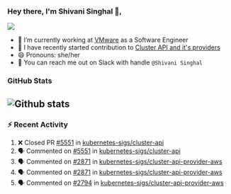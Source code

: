 ### Hey there, I'm Shivani Singhal 👋, 
![](https://komarev.com/ghpvc/?username=shivi28&color=green)

- 🔭 I’m currently working at [VMware](https://tanzu.vmware.com/) as a Software Engineer
- 👯 I have recently started contribution to [Cluster API and it's providers](https://github.com/kubernetes-sigs/cluster-api)
- 😄 Pronouns: she/her
- 💞️ You can reach me out on Slack with handle `@Shivani Singhal` 


### GitHub Stats

![Github stats](https://github-readme-stats.vercel.app/api?username=shivi28&count_private=true&show_icons=true&theme=dark&include_all_commits=true)
---

### :zap: Recent Activity

<!--START_SECTION:activity-->
1. ❌ Closed PR [#5551](https://github.com/kubernetes-sigs/cluster-api/pull/5551) in [kubernetes-sigs/cluster-api](https://github.com/kubernetes-sigs/cluster-api)
2. 🗣 Commented on [#5551](https://github.com/kubernetes-sigs/cluster-api/issues/5551) in [kubernetes-sigs/cluster-api](https://github.com/kubernetes-sigs/cluster-api)
3. 🗣 Commented on [#2871](https://github.com/kubernetes-sigs/cluster-api-provider-aws/issues/2871) in [kubernetes-sigs/cluster-api-provider-aws](https://github.com/kubernetes-sigs/cluster-api-provider-aws)
4. 🗣 Commented on [#2871](https://github.com/kubernetes-sigs/cluster-api-provider-aws/issues/2871) in [kubernetes-sigs/cluster-api-provider-aws](https://github.com/kubernetes-sigs/cluster-api-provider-aws)
5. 🗣 Commented on [#2794](https://github.com/kubernetes-sigs/cluster-api-provider-aws/issues/2794) in [kubernetes-sigs/cluster-api-provider-aws](https://github.com/kubernetes-sigs/cluster-api-provider-aws)
<!--END_SECTION:activity-->

